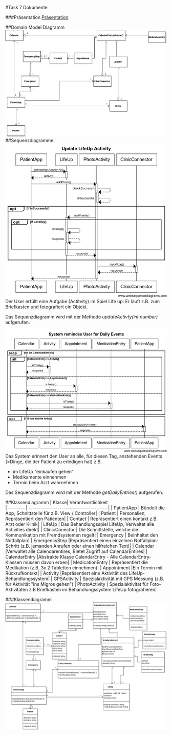 #Task 7 Dokumente

###Präsentation
[Präsentation](design.pptx)

##Domain Model Diagramm
![Domain Model](domainModelSED.png)
##Sequenzdiagramme 
![Sequenzdiagramm1](lifeUpActivtiy.png)
Der User erfüllt eine Aufgabe (Actitvity) im Spiel Life up: Er läuft z.B. zum Briefkasten und fotografiert ein Objekt.

Das Sequenzdiagramm wird mit der Methode *updateActivty(int number)* aufgerufen.

![Sequenzdiagramm2](remideDailyEvents.png)
Das System erinnert den User an alle, für diesen Tag, anstehenden Events (=Dinge, die der Patient zu erledigen hat)
z.B. 
* im LifeUp "einkaufen gehen"
* Medikamente einnehmen
* Termin beim Arzt wahrnehmen

Das Sequenzdiagramm wird mit der Methode *getDailyEntries()* aufgerufen.


##Klassendiagramm
| Klasse| Verantwortlichkeit                             
| -------- | -------------------------------------- |
| PatientApp  | Bündelt die App, Schnittstelle für z.B. View / Controller| 
| Patient  | Personalien, Repräsentiert den Patienten| 
| Contact  | Repräsentiert einen kontakt z.B. Arzt oder Klinik|
| LifeUp  | Das Behandlungsspiel LifeUp, Verwaltet alle Activities direkt|
| ClinicConector  | Die Schnittstelle, welche die Kommunikation mit Fremdsystemen regelt|
| Emergency  | Beinhaltet den Notfallplan|
| EmergencyStep  |Repräsentiert einen einzelnen Notfallplan-Schritt (z.B. jemanden Anrufen oder einen hilfreichen Text)|
| Calendar  |Verwaltet alle Calendarentires, Bietet Zugriff auf CalendarEntires|
| CalendarEntry  |Abstrakte Klasse CalendarEntry - Alle CalendarEntry-Klassen müssen davon erben|
| MedicationEntry  | Repräsentiert die Medikation (z.B. 3x 2 Tabletten einnehmen)|
| Appointment  |Ein Termin mit Rückrufkontakt|
| Activity  |Repräsentiert eine Aktivität des LifeUp-Behandlungssystem|
| GPSActivity  | Spezialaktivität mit GPS Messung (z.B. für Aktivität "ins Migros gehen")
| PhotoActivity  | Spezialaktivität für Foto-Aktivitäten z.B Briefkasten im Behandlungssystem LifeUp fotografieren|

###Klassendiagramm
![Classdiagramm](classDiagrammSED.png)
